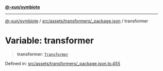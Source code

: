 [**@-xun/symbiote**](../../../../../README.md)

***

[@-xun/symbiote](../../../../../README.md) / [src/assets/transformers/\_package.json](../README.md) / transformer

# Variable: transformer

> **transformer**: [`Transformer`](../../../type-aliases/Transformer.md)

Defined in: [src/assets/transformers/\_package.json.ts:455](https://github.com/Xunnamius/symbiote/blob/3cb0503ce3cd2a8bfb437c5dfd67c1fcba9d10cc/src/assets/transformers/_package.json.ts#L455)
